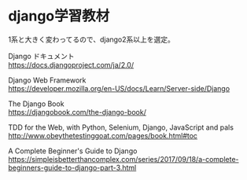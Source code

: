 

# django学習教材

1系と大きく変わってるので、django2系以上を選定。    


Django ドキュメント    
https://docs.djangoproject.com/ja/2.0/
    

Django Web Framework    
https://developer.mozilla.org/en-US/docs/Learn/Server-side/Django
    

The Django Book    
https://djangobook.com/the-django-book/
    

TDD for the Web, with Python, Selenium, Django, JavaScript and pals    
http://www.obeythetestinggoat.com/pages/book.html#toc
    

A Complete Beginner's Guide to Django    
https://simpleisbetterthancomplex.com/series/2017/09/18/a-complete-beginners-guide-to-django-part-3.html
    